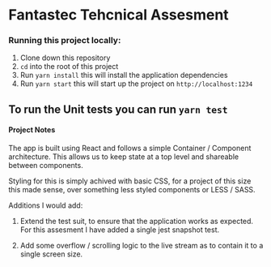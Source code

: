 # Fantastec Tehcnical Assesment

### Running this project locally:

1. Clone down this repository
2. `cd` into the root of this project
3. Run `yarn install` this will install the application dependencies
4. Run `yarn start` this will start up the project on `http://localhost:1234`


To run the Unit tests you can run `yarn test`
---

#### Project Notes

The app is built using React and follows a simple Container / Component architecture. This allows us to keep state at a top level and shareable between components.

Styling for this is simply achived with basic CSS, for a project of this size this made sense, over something less styled components or LESS / SASS.

Additions I would add:

1. Extend the test suit, to ensure that the application works as expected. For this assesment I have added a single jest snapshot test.

2. Add some overflow / scrolling logic to the live stream as to contain it to a single screen size.